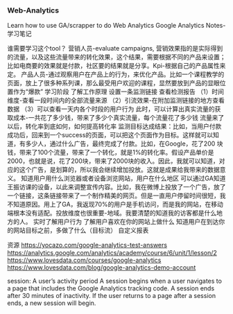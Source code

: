 ### Web-Analytics
Learn how to use GA/scrapper to do Web Analytics 
Google Analytics Notes-学习笔记

谁需要学习这个tool？
	营销人员-evaluate campaigns, 营销效果指的是实际得到的流量，以及这些流量带来的转化效果，这个结果，需要根据不同的产品来设置；比如电商要的效果就是付款，社区要的结果就是分享。Kpi-根据自己的产品属性来定。
	产品人员-通过观察用户在产品上的行为，来优化产品。比如一个课程教学的页面，放上了很多种系列课，那么最受用户欢迎的课程，显然要放到产品的显眼位置作为“爆款”
学习阶段
	了解工作原理
	设置一条监测链接
	查看检测报告
（1）时间维度-查看一段时间内的全部流量来源
 （2）引流效果-在附加监测链接的地方查看数据
（3）可以查看一天内各个时段的用户行为
此时，可以计算出真实流量的获取成本-一共花了多少钱，带来了多少个真实流量，每个流量花了多少钱
	流量来了以后，转化率到底如何，如何提高转化率
	监测目标达成结果：比如，当用户付款成功后，回来到一个success的页面，可以把这个页面作为目标。这样就可以知道，有多少人，通过什么广告，最终完成了付款。比如，在Google，花了200 块钱，带来了100个流量，带来了一个转化，就是1%的转化率。假设产品单价是2000，也就是说，花了200块，带来了2000块的收入。因此，我就可以知道，对应的这个广告，是划算的，所以我会继续增加投放。这就是成果给我带来的数据意义。
	知道用户用什么浏览器或者设备浏览网站，用户在什么地区
可以通过GA知道王振访课的设备，以此来调整宣传内容。比如，我在微博上投放了一个广告，放了一个链接，这条链接带来了一个制作精美的网页。但是一直用户停留时间很短，我不知道原因。用上了GA，我返现70%的用户是手机访问，而是我的网站，在移动端根本没有适配。投放维度也很重要-地域。我要清楚的知道我的访客都是什么地方的人。
	实时了解用户行为
	了解用户喜欢在你的网站上做什么
	知道用户在到达你的网站目标之前，多做了什么（目标流）
	自定义报表

资源
https://yocazo.com/google-analytics-test-answers
https://analytics.google.com/analytics/academy/course/6/unit/1/lesson/2
https://www.lovesdata.com/courses/google-analytics
https://www.lovesdata.com/blog/google-analytics-demo-account

session: A user’s activity period
A session begins when a user navigates to a page that includes the Google Analytics tracking code. A session ends after 30 minutes of inactivity. If the user returns to a page after a session ends, a new session will begin. 

